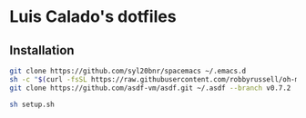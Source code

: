 # Luis Calado's dotfiles

## Installation

```bash
git clone https://github.com/syl20bnr/spacemacs ~/.emacs.d
sh -c "$(curl -fsSL https://raw.githubusercontent.com/robbyrussell/oh-my-zsh/master/tools/install.sh)"
git clone https://github.com/asdf-vm/asdf.git ~/.asdf --branch v0.7.2

sh setup.sh
```

